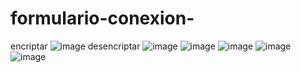 # formulario-conexion-
encriptar
![image](https://user-images.githubusercontent.com/125519146/236600116-d9b25b78-ebcd-4166-b948-4516ec51804d.png)
desencriptar 
![image](https://user-images.githubusercontent.com/125519146/236600154-082b020e-67c1-482c-a8b8-5965fc086190.png)
![image](https://user-images.githubusercontent.com/125519146/236600241-01479251-1214-44e3-8492-bb841aeb2f3d.png)
![image](https://user-images.githubusercontent.com/125519146/236600269-45b6c290-ecd3-4d4d-80ef-0ac1abcba321.png)
![image](https://user-images.githubusercontent.com/125519146/236600314-13ea3ab1-fce1-4abf-ba7d-c65b27866211.png)
![image](https://user-images.githubusercontent.com/125519146/236600354-033d7452-c51d-43c8-b647-6d4a3a4685d4.png)


